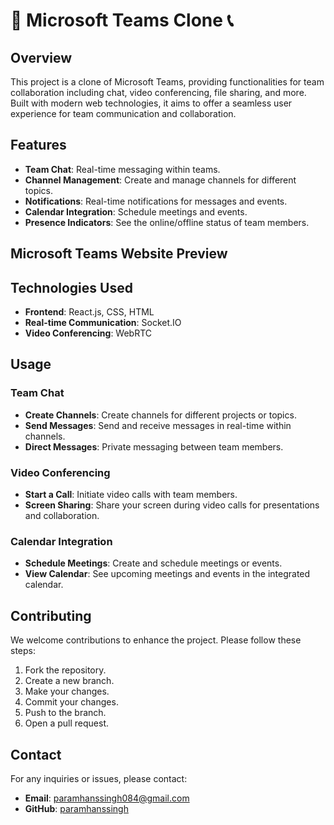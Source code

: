 # 💼 Microsoft Teams Clone 📞

## Overview
This project is a clone of Microsoft Teams, providing functionalities for team collaboration including chat, video conferencing, file sharing, and more. Built with modern web technologies, it aims to offer a seamless user experience for team communication and collaboration.

## Features
- **Team Chat**: Real-time messaging within teams.
- **Channel Management**: Create and manage channels for different topics.
- **Notifications**: Real-time notifications for messages and events.
- **Calendar Integration**: Schedule meetings and events.
- **Presence Indicators**: See the online/offline status of team members.

## Microsoft Teams Website Preview 

## Technologies Used
- **Frontend**: React.js, CSS, HTML
- **Real-time Communication**: Socket.IO
- **Video Conferencing**: WebRTC

## Usage

### Team Chat
- **Create Channels**: Create channels for different projects or topics.
- **Send Messages**: Send and receive messages in real-time within channels.
- **Direct Messages**: Private messaging between team members.

### Video Conferencing
- **Start a Call**: Initiate video calls with team members.
- **Screen Sharing**: Share your screen during video calls for presentations and collaboration.

### Calendar Integration
- **Schedule Meetings**: Create and schedule meetings or events.
- **View Calendar**: See upcoming meetings and events in the integrated calendar.


## Contributing
We welcome contributions to enhance the project. Please follow these steps:

1. Fork the repository.
2. Create a new branch.
3. Make your changes.
4. Commit your changes.
5. Push to the branch.
6. Open a pull request.

## Contact
For any inquiries or issues, please contact:
- **Email**: paramhanssingh084@gmail.com
- **GitHub**: [paramhanssingh](https://github.com/Paramhans-Singh)
